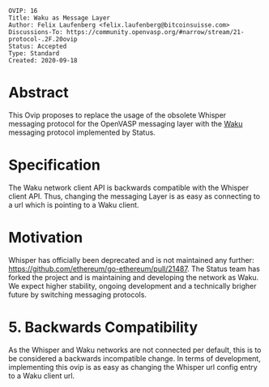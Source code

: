 ```
OVIP: 16
Title: Waku as Message Layer
Author: Felix Laufenberg <felix.laufenberg@bitcoinsuisse.com>
Discussions-To: https://community.openvasp.org/#narrow/stream/21-protocol-.2F.20ovip
Status: Accepted
Type: Standard
Created: 2020-09-18
```
# Abstract

This Ovip proposes to replace the usage of the obsolete Whisper messaging protocol for the OpenVASP messaging layer with the [Waku](https://github.com/status-im/nim-waku) messaging protocol implemented by Status.

# Specification

The Waku network client API is backwards compatible with the Whisper client API. Thus, changing the messaging Layer is as easy as connecting to a url which is pointing to a Waku client.

# Motivation

Whisper has officially been deprecated and is not maintained any further: https://github.com/ethereum/go-ethereum/pull/21487.
The Status team has forked the project and is maintaining and developing the network as Waku. We expect higher stability, ongoing development and a technically brigher future by switching messaging protocols.

# 5. Backwards Compatibility

As the Whisper and Waku networks are not connected per default, this is to be considered a backwards incompatible change. In terms of development, implementing this ovip is as easy as changing the Whisper url config entry to a Waku client url.
